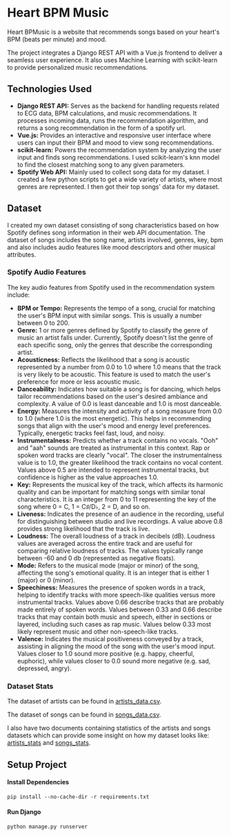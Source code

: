 # Heart BPM Music

Heart BPMusic is a website that recommends songs based on your heart's BPM (beats per minute) and mood.

The project integrates a Django REST API with a Vue.js frontend to deliver a seamless user experience. It also uses Machine Learning with scikit-learn to provide personalized music recommendations.

## Technologies Used

- **Django REST API:** Serves as the backend for handling requests related to ECG data, BPM calculations, and music recommendations. It processes incoming data, runs the recommendation algorithm, and returns a song recommendation in the form of a spotify url.
- **Vue.js:** Provides an interactive and responsive user interface where users can input their BPM and mood to view song recommendations.
- **scikit-learn:** Powers the recommendation system by analyzing the user input and finds song recommendations. I used scikit-learn's knn model to find the closest matching song to any given parameters.
- **Spotify Web API:** Mainly used to collect song data for my dataset. I created a few python scripts to get a wide variety of artists, where most genres are represented. I then got their top songs' data for my dataset.

## Dataset

I created my own dataset consisting of song characteristics based on how Spotify defines song information in their web API documentation. The dataset of songs includes the song name, artists involved, genres, key, bpm and also includes audio features like mood descriptors and other musical attributes.

### Spotify Audio Features

The key audio features from Spotify used in the recommendation system include:

- **BPM or Tempo:** Represents the tempo of a song, crucial for matching the user's BPM input with similar songs. This is usually a number between 0 to 200.
- **Genre:** 1 or more genres defined by Spotify to classify the genre of music an artist falls under. Currently, Spotify doesn't list the genre of each specific song, only the genres that describe the corresponding artist.
- **Acousticness:** Reflects the likelihood that a song is acoustic represented by a number from 0.0 to 1.0 where 1.0 means that the track is very likely to be acoustic. This feature is used to match the user's preference for more or less acoustic music.
- **Danceability:** Indicates how suitable a song is for dancing, which helps tailor recommendations based on the user's desired ambiance and complexity. A value of 0.0 is least danceable and 1.0 is most danceable.
- **Energy:** Measures the intensity and activity of a song measure from 0.0 to 1.0 (where 1.0 is the most energetic). This helps in recommending songs that align with the user's mood and energy level preferences. Typically, energetic tracks feel fast, loud, and noisy.
- **Instrumentalness:** Predicts whether a track contains no vocals. "Ooh" and "aah" sounds are treated as instrumental in this context. Rap or spoken word tracks are clearly "vocal". The closer the instrumentalness value is to 1.0, the greater likelihood the track contains no vocal content. Values above 0.5 are intended to represent instrumental tracks, but confidence is higher as the value approaches 1.0.
- **Key:** Represents the musical key of the track, which affects its harmonic quality and can be important for matching songs with similar tonal characteristics. It is an integer from 0 to 11 representing the key of the song where 0 = C, 1 = C♯/D♭, 2 = D, and so on.
- **Liveness:** Indicates the presence of an audience in the recording, useful for distinguishing between studio and live recordings. A value above 0.8 provides strong likelihood that the track is live.
- **Loudness:** The overall loudness of a track in decibels (dB). Loudness values are averaged across the entire track and are useful for comparing relative loudness of tracks. The values typically range between -60 and 0 db (represented as negative floats).
- **Mode:** Refers to the musical mode (major or minor) of the song, affecting the song's emotional quality. It is an integer that is either 1 (major) or 0 (minor).
- **Speechiness:** Measures the presence of spoken words in a track, helping to identify tracks with more speech-like qualities versus more instrumental tracks.
  Values above 0.66 describe tracks that are probably made entirely of spoken words. Values between 0.33 and 0.66 describe tracks that may contain both music and speech, either in sections or layered, including such cases as rap music. Values below 0.33 most likely represent music and other non-speech-like tracks.
- **Valence:** Indicates the musical positiveness conveyed by a track, assisting in aligning the mood of the song with the user's mood input. Values closer to 1.0 sound more positive (e.g. happy, cheerful, euphoric), while values closer to 0.0 sound more negative (e.g. sad, depressed, angry).

### Dataset Stats

The dataset of artists can be found in [artists_data.csv](myapp/static/data/artists_data.csv).

The dataset of songs can be found in [songs_data.csv](myapp/static/data/songs_data.csv).

I also have two documents containing statistics of the artists and songs datasets which can provide some insight on how my dataset looks like: [artists_stats](myapp/static/data/artist_stats.md) and [songs_stats](myapp/static/data/songs_stats.md).

## Setup Project

#### Install Dependencies

```
pip install --no-cache-dir -r requirements.txt
```

#### Run Django

```
python manage.py runserver
```
